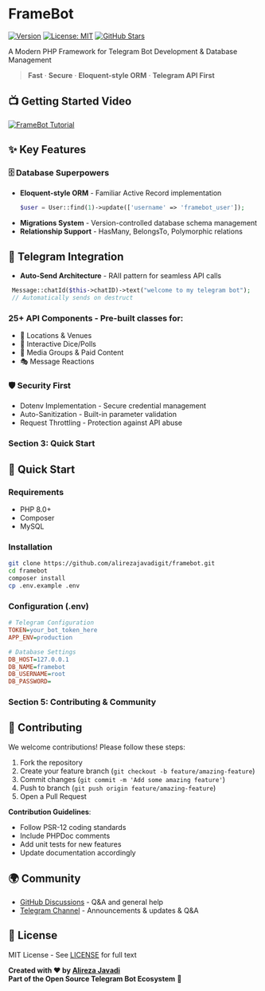 # FrameBot

[![Version](https://img.shields.io/badge/version-2.13.0-blue.svg)](https://github.com/alirezajavadigit/framebot)
[![License: MIT](https://img.shields.io/badge/License-MIT-yellow.svg)](https://opensource.org/licenses/MIT)
[![GitHub Stars](https://img.shields.io/github/stars/alirezajavadigit/framebot.svg?style=social)](https://github.com/alirezajavadigit/framebot/stargazers)

A Modern PHP Framework for Telegram Bot Development & Database Management

> **Fast** · **Secure** · **Eloquent-style ORM** · **Telegram API First**

## 📺 Getting Started Video
[![FrameBot Tutorial](https://i.pcmag.com/imagery/articles/02stCRlZlZJudzKvwJ29HQO-1..v1569484288.jpg)](https://www.youtube.com/watch?v=sEf4MRW0YiE "Watch FrameBot Tutorial")

## ✨ Key Features

### 🗄️ Database Superpowers
- **Eloquent-style ORM** - Familiar Active Record implementation
  ```php
  $user = User::find(1)->update(['username' => 'framebot_user']);
- **Migrations System** - Version-controlled database schema management
- **Relationship Support** - HasMany, BelongsTo, Polymorphic relations

## 🤖 Telegram Integration
- **Auto-Send Architecture** - RAII pattern for seamless API calls
 ```php
  Message::chatId($this->chatID)->text("welcome to my telegram bot");
  // Automatically sends on destruct
```
### 25+ API Components - Pre-built classes for:
  - 📍 Locations & Venues
  - 🎲 Interactive Dice/Polls
  - 💌 Media Groups & Paid Content
  - 🎭 Message Reactions
### 🛡️ Security First
- Dotenv Implementation - Secure credential management
- Auto-Sanitization - Built-in parameter validation
- Request Throttling - Protection against API abuse
### **Section 3: Quick Start**

## 🚀 Quick Start

### Requirements
- PHP 8.0+
- Composer
- MySQL

### Installation
```bash
git clone https://github.com/alirezajavadigit/framebot.git
cd framebot
composer install
cp .env.example .env
```
### Configuration (.env)
```ini 
# Telegram Configuration
TOKEN=your_bot_token_here
APP_ENV=production

# Database Settings
DB_HOST=127.0.0.1
DB_NAME=framebot
DB_USERNAME=root
DB_PASSWORD=
```
### **Section 5: Contributing & Community**
## 🤝 Contributing

We welcome contributions! Please follow these steps:

1. Fork the repository
2. Create your feature branch (`git checkout -b feature/amazing-feature`)
3. Commit changes (`git commit -m 'Add some amazing feature'`)
4. Push to branch (`git push origin feature/amazing-feature`)
5. Open a Pull Request

**Contribution Guidelines**:
- Follow PSR-12 coding standards
- Include PHPDoc comments
- Add unit tests for new features
- Update documentation accordingly

## 🌍 Community

- [GitHub Discussions](https://github.com/alirezajavadigit/framebot/discussions) - Q&A and general help
- [Telegram Channel](https://t.me/framebot_community) - Announcements & updates & Q&A
## 📜 License

MIT License - See [LICENSE](LICENSE) for full text

**Created with ❤️ by [Alireza Javadi](https://github.com/alirezajavadigit)**  
**Part of the Open Source Telegram Bot Ecosystem** 🤖
